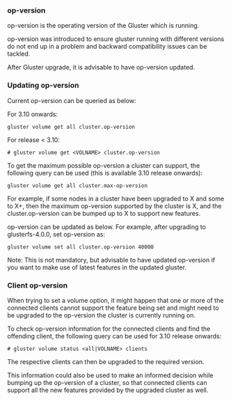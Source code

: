 ### op-version

op-version is the operating version of the Gluster which is running.

op-version was introduced to ensure gluster running with different versions do not end up in a problem and backward compatibility issues can be tackled.

After Gluster upgrade, it is advisable to have op-version updated.

### Updating op-version

Current op-version can be queried as below:

For 3.10 onwards:

```console
gluster volume get all cluster.op-version
```

For release < 3.10:

```{ .console .no-copy }
# gluster volume get <VOLNAME> cluster.op-version
```

To get the maximum possible op-version a cluster can support, the following query can be used (this is available 3.10 release onwards):

```console
gluster volume get all cluster.max-op-version
```

For example, if some nodes in a cluster have been upgraded to X and some to X+, then the maximum op-version supported by the cluster is X, and the cluster.op-version can be bumped up to X to support new features.

op-version can be updated as below.
For example, after upgrading to glusterfs-4.0.0, set op-version as:

```console
gluster volume set all cluster.op-version 40000
```

Note:
This is not mandatory, but advisable to have updated op-version if you want to make use of latest features in the updated gluster.

### Client op-version

When trying to set a volume option, it might happen that one or more of the connected clients cannot support the feature being set and might need to be upgraded to the op-version the cluster is currently running on.

To check op-version information for the connected clients and find the offending client, the following query can be used for 3.10 release onwards:

```{ .console .no-copy }
# gluster volume status <all|VOLNAME> clients
```

The respective clients can then be upgraded to the required version.

This information could also be used to make an informed decision while bumping up the op-version of a cluster, so that connected clients can support all the new features provided by the upgraded cluster as well.

